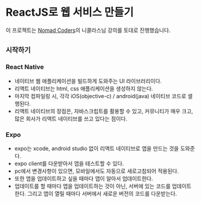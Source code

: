 ReactJS로 웹 서비스 만들기
=========================
이 프로젝트는 [Nomad Coders](https://academy.nomadcoders.co/)의 니콜라스님 강의를 토대로 진행했습니다.

## `시작하기`
### React Native
- 네이티브 웹 애플리케이션을 빌드하게 도와주는 UI 라이브러리이다.
- 리액트 네이티브는 html, css 애플리케이션을 생성하지 않는다.
- 마지막 컴파일링 시, 각각 iOS(objective-c) / android(java) 네이티브 코드로 샐행된다.
- 리액트 네이티브의 장점은, 자바스크립트를 활용할 수 있고, 커뮤니티가 매우 크고, 많은 회사가 리액트 네이티브를 쓰고 있다는 점이다.<br>

### Expo
- expo는 xcode, android studio 없이 리액트 네이티브로 앱을 만드는 것을 도와준다.
- expo client를 다운받아서 앱을 테스트할 수 있다.
- pc에서 변경사항이 있으면, 모바일에서도 자동으로 새로고침되어 적용된다.
- 또한 앱을 업데이트하고 싶을 때마다 앱이 알아서 업데이트한다.
- 업데이트를 할 때마다 앱을 업데이트하는 것이 아닌, 서버에 있는 코드를 업데이트한다. 그리고 앱이 열릴 때마다 서버에서 새로운 버전의 코드를 다운받는다.